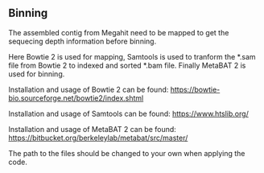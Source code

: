 ## Binning
The assembled contig from Megahit need to be mapped to get the sequecing depth information before binning.

Here Bowtie 2 is used for mapping, Samtools is used to tranform the *.sam file from Bowtie 2 to indexed and sorted *.bam file.
Finally MetaBAT 2 is used for binning.

Installation and usage of Bowtie 2 can be found: https://bowtie-bio.sourceforge.net/bowtie2/index.shtml

Installation and usage of Samtools can be found: https://www.htslib.org/

Installation and usage of MetaBAT 2 can be found: https://bitbucket.org/berkeleylab/metabat/src/master/

The path to the files should be changed to your own when applying the code.
